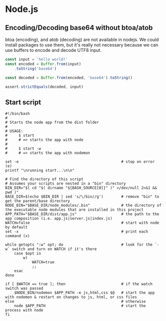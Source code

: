 Node.js
=======

## Encoding/Decoding base64 without btoa/atob
btoa (encoding), and atob (decoding) are not available in nodejs. We could install packages to use them, but it's really not necessary because we can use buffers to encode and decode UTF8 input.

```JavaScript
const input = 'hello world!'
const encoded = Buffer.from(input)
    .toString('base64')

const decoded = Buffer.from(encoded, 'base64').toString()

assert.strictEquals(decoded, input)
```

## Start script

```Shell
#!/bin/bash
#
# Starts the node app from the dist folder
#
# USAGE:
#     $ start
#     # => starts the app with node
#
#     $ start -w
#     # => starts the app with nodemon

set -e                                              # stop on error (e)
printf "\nrunning start...\n\n"

# Find the directory of this script
# Assumes your scripts are nested in a "bin" directory
BIN_DIR="$( cd "$( dirname "${BASH_SOURCE[0]}" )" >/dev/null 2>&1 && pwd )"
BASE_DIR=$(echo $BIN_DIR | sed 's/\/bin//g')        # remove "bin" to get the parent/base directory
NODE_BIN="$BASE_DIR/node_modules/.bin"              # the directory of the executable node modules that are installed in this project
APP_PATH="$BASE_DIR/dist/app.js"                    # the path to the app composition (i.e. app.js|server.js|index.js)
WATCH=false                                         # start with node by default
set -x                                              # print each command (x)

while getopts ":w" opt; do                          # look for the `-w` switch and turn on WATCH if it's there
    case $opt in
        w)
            WATCH=true
            ;;
    esac
done

if [ $WATCH == true ]; then                         # if the watch switch was passed
    $NODE_BIN/nodemon $APP_PATH -e js,html,css $@   # start the app with nodemon & restart on changes to js, html, or css files
else                                                # otherwise
    node $APP_PATH                                  # start the process with node
fi
```